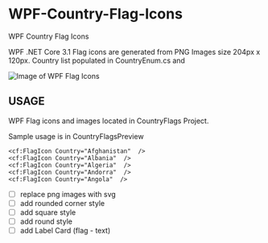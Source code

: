 # WPF-Country-Flag-Icons
WPF Country Flag Icons 

WPF .NET Core 3.1
Flag icons are generated from PNG Images size 204px x 120px. 
Country list populated in CountryEnum.cs and 

![Image of WPF Flag Icons](https://github.com/images/i470/WPF-Country-Flag-Icons/wpf_country_icons.PNG)

## USAGE
WPF Flag icons and images located in CountryFlags Project.

Sample usage is in CountryFlagsPreview 
	
```[code block]
<cf:FlagIcon Country="Afghanistan"  />
<cf:FlagIcon Country="Albania"  />
<cf:FlagIcon Country="Algeria"  />
<cf:FlagIcon Country="Andorra"  />
<cf:FlagIcon Country="Angola"  />
```

- [ ] replace png images with svg
- [ ] add rounded corner style
- [ ] add square style
- [ ] add round style
- [ ] add Label Card (flag - text)
